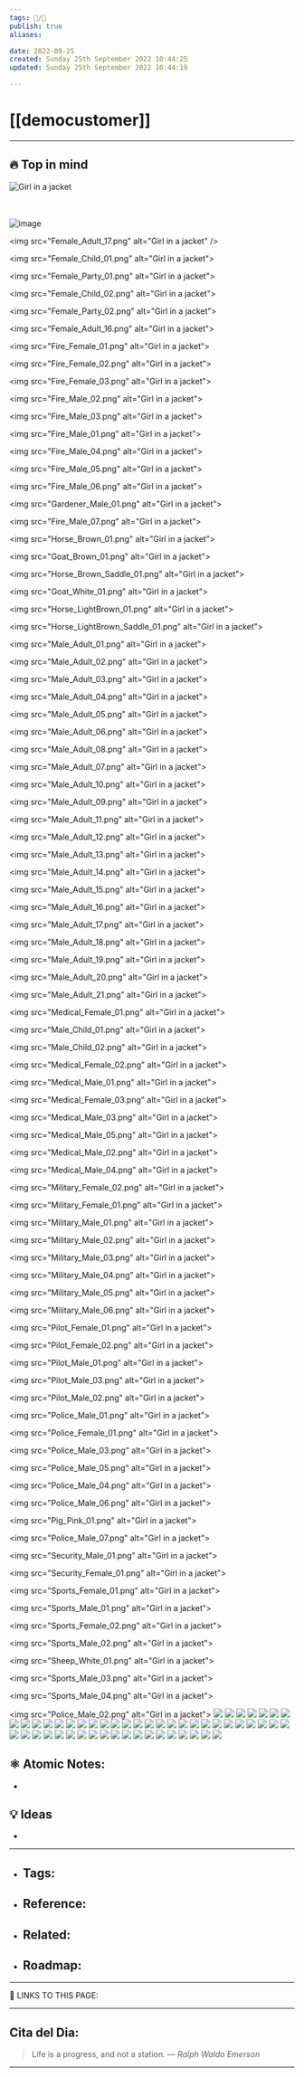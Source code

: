 ```yaml
---
tags: 📝️/🌱️
publish: true
aliases: 

date: 2022-09-25 
created: Sunday 25th September 2022 10:44:25
updated: Sunday 25th September 2022 10:44:19

---
```


# [[democustomer]]

---

## 🔥 Top in mind


<img src="Female_Adult_14.png" alt="Girl in a jacket" />
</br>
</br></br>
<img src="Female_Adult_14.png" alt="Girl in a jacket" />

![image](Female_Adult_15.png)


<img src="Female_Adult_17.png" alt="Girl in a jacket" />

<img src="Female_Child_01.png" alt="Girl in a jacket">

<img src="Female_Party_01.png" alt="Girl in a jacket">

<img src="Female_Child_02.png" alt="Girl in a jacket">

<img src="Female_Party_02.png" alt="Girl in a jacket">

<img src="Female_Adult_16.png" alt="Girl in a jacket">

<img src="Fire_Female_01.png" alt="Girl in a jacket">

<img src="Fire_Female_02.png" alt="Girl in a jacket">

<img src="Fire_Female_03.png" alt="Girl in a jacket">

<img src="Fire_Male_02.png" alt="Girl in a jacket">

<img src="Fire_Male_03.png" alt="Girl in a jacket">

<img src="Fire_Male_01.png" alt="Girl in a jacket">

<img src="Fire_Male_04.png" alt="Girl in a jacket">

<img src="Fire_Male_05.png" alt="Girl in a jacket">

<img src="Fire_Male_06.png" alt="Girl in a jacket">

<img src="Gardener_Male_01.png" alt="Girl in a jacket">

<img src="Fire_Male_07.png" alt="Girl in a jacket">

<img src="Horse_Brown_01.png" alt="Girl in a jacket">

<img src="Goat_Brown_01.png" alt="Girl in a jacket">

<img src="Horse_Brown_Saddle_01.png" alt="Girl in a jacket">

<img src="Goat_White_01.png" alt="Girl in a jacket">

<img src="Horse_LightBrown_01.png" alt="Girl in a jacket">

<img src="Horse_LightBrown_Saddle_01.png" alt="Girl in a jacket">

<img src="Male_Adult_01.png" alt="Girl in a jacket">

<img src="Male_Adult_02.png" alt="Girl in a jacket">

<img src="Male_Adult_03.png" alt="Girl in a jacket">

<img src="Male_Adult_04.png" alt="Girl in a jacket">

<img src="Male_Adult_05.png" alt="Girl in a jacket">

<img src="Male_Adult_06.png" alt="Girl in a jacket">

<img src="Male_Adult_08.png" alt="Girl in a jacket">

<img src="Male_Adult_07.png" alt="Girl in a jacket">

<img src="Male_Adult_10.png" alt="Girl in a jacket">

<img src="Male_Adult_09.png" alt="Girl in a jacket">

<img src="Male_Adult_11.png" alt="Girl in a jacket">

<img src="Male_Adult_12.png" alt="Girl in a jacket">

<img src="Male_Adult_13.png" alt="Girl in a jacket">

<img src="Male_Adult_14.png" alt="Girl in a jacket">

<img src="Male_Adult_15.png" alt="Girl in a jacket">

<img src="Male_Adult_16.png" alt="Girl in a jacket">

<img src="Male_Adult_17.png" alt="Girl in a jacket">

<img src="Male_Adult_18.png" alt="Girl in a jacket">

<img src="Male_Adult_19.png" alt="Girl in a jacket">

<img src="Male_Adult_20.png" alt="Girl in a jacket">

<img src="Male_Adult_21.png" alt="Girl in a jacket">

<img src="Medical_Female_01.png" alt="Girl in a jacket">

<img src="Male_Child_01.png" alt="Girl in a jacket">

<img src="Male_Child_02.png" alt="Girl in a jacket">

<img src="Medical_Female_02.png" alt="Girl in a jacket">

<img src="Medical_Male_01.png" alt="Girl in a jacket">

<img src="Medical_Female_03.png" alt="Girl in a jacket">

<img src="Medical_Male_03.png" alt="Girl in a jacket">

<img src="Medical_Male_05.png" alt="Girl in a jacket">

<img src="Medical_Male_02.png" alt="Girl in a jacket">

<img src="Medical_Male_04.png" alt="Girl in a jacket">

<img src="Military_Female_02.png" alt="Girl in a jacket">

<img src="Military_Female_01.png" alt="Girl in a jacket">

<img src="Military_Male_01.png" alt="Girl in a jacket">

<img src="Military_Male_02.png" alt="Girl in a jacket">

<img src="Military_Male_03.png" alt="Girl in a jacket">

<img src="Military_Male_04.png" alt="Girl in a jacket">

<img src="Military_Male_05.png" alt="Girl in a jacket">

<img src="Military_Male_06.png" alt="Girl in a jacket">

<img src="Pilot_Female_01.png" alt="Girl in a jacket">

<img src="Pilot_Female_02.png" alt="Girl in a jacket">

<img src="Pilot_Male_01.png" alt="Girl in a jacket">

<img src="Pilot_Male_03.png" alt="Girl in a jacket">

<img src="Pilot_Male_02.png" alt="Girl in a jacket">

<img src="Police_Male_01.png" alt="Girl in a jacket">

<img src="Police_Female_01.png" alt="Girl in a jacket">

<img src="Police_Male_03.png" alt="Girl in a jacket">

<img src="Police_Male_05.png" alt="Girl in a jacket">

<img src="Police_Male_04.png" alt="Girl in a jacket">

<img src="Police_Male_06.png" alt="Girl in a jacket">

<img src="Pig_Pink_01.png" alt="Girl in a jacket">

<img src="Police_Male_07.png" alt="Girl in a jacket">

<img src="Security_Male_01.png" alt="Girl in a jacket">

<img src="Security_Female_01.png" alt="Girl in a jacket">

<img src="Sports_Female_01.png" alt="Girl in a jacket">

<img src="Sports_Male_01.png" alt="Girl in a jacket">

<img src="Sports_Female_02.png" alt="Girl in a jacket">

<img src="Sports_Male_02.png" alt="Girl in a jacket">

<img src="Sheep_White_01.png" alt="Girl in a jacket">

<img src="Sports_Male_03.png" alt="Girl in a jacket">

<img src="Sports_Male_04.png" alt="Girl in a jacket">

<img src="Police_Male_02.png" alt="Girl in a jacket">
![](https://i.imgur.com/tFhyCmF.png)
![](https://i.imgur.com/C3SP72W.png)
![](https://i.imgur.com/aX7aFjF.png)
![](https://i.imgur.com/XhN1MYH.png)
![](https://i.imgur.com/BCNpTBO.png)
![](https://i.imgur.com/06IBJde.png)
![](https://i.imgur.com/JKwxqBX.png)
![](https://i.imgur.com/iLrf9qo.png)
![](https://i.imgur.com/GMHxAic.png)
![](https://i.imgur.com/wUOs1iD.png)
![](https://i.imgur.com/bDTaNG9.png)
![](https://i.imgur.com/P5mURTU.png)
![](https://i.imgur.com/RX1YDbS.png)
![](https://i.imgur.com/sQLj8nE.png)
![](https://i.imgur.com/56xh49O.png)
![](https://i.imgur.com/x6WgkoD.png)
![](https://i.imgur.com/meAxHAe.png)
![](https://i.imgur.com/EVitJqq.png)
![](https://i.imgur.com/1vRJ9MA.png)
![](https://i.imgur.com/hpHlnlz.png)
![](https://i.imgur.com/HaAUInw.png)
![](https://i.imgur.com/Iatnl55.png)
![](https://i.imgur.com/jVWZ7kf.png)
![](https://i.imgur.com/XEKYuHx.png)
![](https://i.imgur.com/PDP1y1d.png)
![](https://i.imgur.com/67avWrB.png)
![](https://i.imgur.com/L13E60B.png)
![](https://i.imgur.com/W1YsRDl.png)
![](https://i.imgur.com/WbmdUGa.png)
![](https://i.imgur.com/FJrYIOp.png)
![](https://i.imgur.com/OeIKN5N.png)
![](https://i.imgur.com/yL5pwH9.png)
![](https://i.imgur.com/b8BtOAD.png)
![](https://i.imgur.com/NOtbtKq.png)
![](https://i.imgur.com/pm6Ctfz.png)
![](https://i.imgur.com/eYoARxc.png)
![](https://i.imgur.com/EknkID1.png)
![](https://i.imgur.com/QNGOgcj.png)
![](https://i.imgur.com/SLxGaQZ.png)
![](https://i.imgur.com/O8LHZow.png)
![](https://i.imgur.com/qbDpu69.png)
![](https://i.imgur.com/dbvUPZR.png)
![](https://i.imgur.com/jUklPbg.png)
![](https://i.imgur.com/6w0BhGo.png)
![](https://i.imgur.com/ISJLmoG.png)
![](https://i.imgur.com/wgtCG2S.png)
![](https://i.imgur.com/LE8gXNs.png)
![](https://i.imgur.com/0amEgRT.png)
![](https://i.imgur.com/S8ndqVY.png)
![](https://i.imgur.com/oXXmCiP.png)
![](https://i.imgur.com/fbXebPD.png)
<!--Upload failed, remote server returned an error: [object Object]-->
<!--Upload failed, remote server returned an error: [object Object]-->
<!--Upload failed, remote server returned an error: [object Object]-->
<!--Upload failed, remote server returned an error: [object Object]-->
<!--Upload failed, remote server returned an error: [object Object]-->
<!--Upload failed, remote server returned an error: [object Object]-->
<!--Upload failed, remote server returned an error: [object Object]-->
<!--Upload failed, remote server returned an error: [object Object]-->
<!--Upload failed, remote server returned an error: [object Object]-->
<!--Upload failed, remote server returned an error: [object Object]-->
<!--Upload failed, remote server returned an error: [object Object]-->
<!--Upload failed, remote server returned an error: [object Object]-->
<!--Upload failed, remote server returned an error: [object Object]-->
<!--Upload failed, remote server returned an error: [object Object]-->
<!--Upload failed, remote server returned an error: [object Object]-->
<!--Upload failed, remote server returned an error: [object Object]-->
<!--Upload failed, remote server returned an error: [object Object]-->
<!--Upload failed, remote server returned an error: [object Object]-->
<!--Upload failed, remote server returned an error: [object Object]-->
<!--Upload failed, remote server returned an error: [object Object]-->
<!--Upload failed, remote server returned an error: [object Object]-->
<!--Upload failed, remote server returned an error: [object Object]-->
<!--Upload failed, remote server returned an error: [object Object]-->
<!--Upload failed, remote server returned an error: [object Object]-->
<!--Upload failed, remote server returned an error: [object Object]-->
<!--Upload failed, remote server returned an error: [object Object]-->
<!--Upload failed, remote server returned an error: [object Object]-->
<!--Upload failed, remote server returned an error: [object Object]-->
<!--Upload failed, remote server returned an error: [object Object]-->
<!--Upload failed, remote server returned an error: [object Object]-->
<!--Upload failed, remote server returned an error: [object Object]-->
<!--Upload failed, remote server returned an error: [object Object]-->
<!--Upload failed, remote server returned an error: [object Object]-->
<!--Upload failed, remote server returned an error: [object Object]-->
<!--Upload failed, remote server returned an error: [object Object]-->
<!--Upload failed, remote server returned an error: [object Object]-->
<!--Upload failed, remote server returned an error: [object Object]-->
<!--Upload failed, remote server returned an error: [object Object]-->
<!--Upload failed, remote server returned an error: [object Object]-->
<!--Upload failed, remote server returned an error: [object Object]-->
<!--Upload failed, remote server returned an error: [object Object]-->
<!--Upload failed, remote server returned an error: [object Object]-->
<!--Upload failed, remote server returned an error: [object Object]-->
<!--Upload failed, remote server returned an error: [object Object]-->
<!--Upload failed, remote server returned an error: [object Object]-->
<!--Upload failed, remote server returned an error: [object Object]-->
<!--Upload failed, remote server returned an error: [object Object]-->
<!--Upload failed, remote server returned an error: [object Object]-->
<!--Upload failed, remote server returned an error: [object Object]-->
<!--Upload failed, remote server returned an error: [object Object]-->
<!--Upload failed, remote server returned an error: [object Object]-->
<!--Upload failed, remote server returned an error: [object Object]-->
<!--Upload failed, remote server returned an error: [object Object]-->
<!--Upload failed, remote server returned an error: [object Object]-->
<!--Upload failed, remote server returned an error: [object Object]-->
<!--Upload failed, remote server returned an error: [object Object]-->
<!--Upload failed, remote server returned an error: [object Object]-->
<!--Upload failed, remote server returned an error: [object Object]-->
<!--Upload failed, remote server returned an error: [object Object]-->
<!--Upload failed, remote server returned an error: [object Object]-->
<!--Upload failed, remote server returned an error: [object Object]-->
<!--Upload failed, remote server returned an error: [object Object]-->
<!--Upload failed, remote server returned an error: [object Object]-->
<!--Upload failed, remote server returned an error: [object Object]-->
<!--Upload failed, remote server returned an error: [object Object]-->
<!--Upload![[Female_Adult_13.png]]


![[Wood_Male_01.png]] failed, remote server returned an error: [object Object]-->
<!--Upload failed, remote server returned an error: [object Object]-->
<!--Upload failed, remote server returned an error: [object Object]-->
<!--Upload failed, remote server returned an error: [object Object]-->
<!--Upload failed, remote server returned an error: [object Object]-->
<!--Upload failed, remote server returned an error: [object Object]-->
<!--Upload failed, remote server returned an error: [object Object]-->
<!--Upload failed, remote server returned an error: [object Object]-->
<!--Upload failed, remote server returned an error: [object Object]-->
<!--Upload failed, remote server returned an error: [object Object]-->
<!--Upload failed, remote server returned an error: [object Object]-->
<!--Upload failed, remote server returned an error: [object Object]-->
<!--Upload failed, remote server returned an error: [object Object]-->
<!--Upload failed, remote server returned an error: [object Object]-->
<!--Upload failed, remote server returned an error: [object Object]-->
<!--Upload failed, remote server returned an error: [object Object]-->
<!--Upload failed, remote server returned an error: [object Object]-->
<!--Upload failed, remote server returned an error: [object Object]-->
<!--Upload failed, remote server returned an error: [object Object]-->
<!--Upload failed, remote server returned an error: [object Object]-->
<!--Upload failed, remote server returned an error: [object Object]-->
<!--Upload failed, remote server returned an error: [object Object]-->
<!--Upload failed, remote server returned an error: [object Object]-->
<!--Upload failed, remote server returned an error: [object Object]-->


## ⚛️ Atomic Notes:
-

## 💡 Ideas
-


---

- Tags: 
    - 
- Reference:
    - 
- Related:
    - 
- Roadmap:
    - 

---

🔗 LINKS TO THIS PAGE: 


---

## Cita del Dia:
> Life is a progress, and not a station.
> — <cite>Ralph Waldo Emerson</cite>  

---

